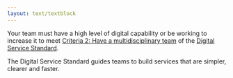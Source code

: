 ```yaml
---
layout: text/textblock
---
```

Your team must have a high level of digital capability or be working to increase it to meet [Criteria 2: Have a multidisciplinary team](https://www.dta.gov.au/standard/2-multidisciplinary-team/) of the [Digital Service Standard](https://www.dta.gov.au/standard/).

The Digital Service Standard guides teams to build services that are simpler, clearer and faster.
